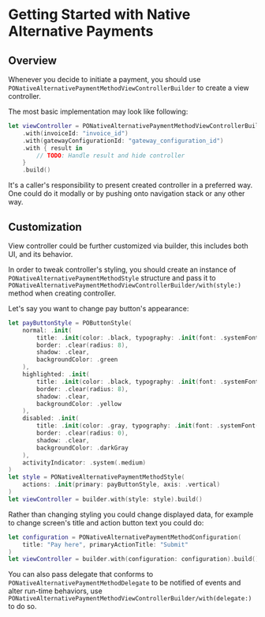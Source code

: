 # Getting Started with Native Alternative Payments

## Overview

Whenever you decide to initiate a payment, you should use ``PONativeAlternativePaymentMethodViewControllerBuilder`` to
create a view controller.

The most basic implementation may look like following:

```swift
let viewController = PONativeAlternativePaymentMethodViewControllerBuilder()
    .with(invoiceId: "invoice_id")
    .with(gatewayConfigurationId: "gateway_configuration_id")
    .with { result in
        // TODO: Handle result and hide controller
    }
    .build()
```

It's a caller's responsibility to present created controller in a preferred way. One could do it modally or by pushing
onto navigation stack or any other way.

## Customization

View controller could be further customized via builder, this includes both UI, and its behavior.

In order to tweak controller's styling, you should create an instance of ``PONativeAlternativePaymentMethodStyle`` structure
and pass it to ``PONativeAlternativePaymentMethodViewControllerBuilder/with(style:)`` method when creating controller.  

Let's say you want to change pay button's appearance:

```swift
let payButtonStyle = POButtonStyle(
    normal: .init(
        title: .init(color: .black, typography: .init(font: .systemFont(ofSize: 14), textStyle: .body)),
        border: .clear(radius: 8),
        shadow: .clear,
        backgroundColor: .green
    ),
    highlighted: .init(
        title: .init(color: .black, typography: .init(font: .systemFont(ofSize: 14), textStyle: .body)),
        border: .clear(radius: 8),
        shadow: .clear,
        backgroundColor: .yellow
    ),
    disabled: .init(
        title: .init(color: .gray, typography: .init(font: .systemFont(ofSize: 14), textStyle: .body)),
        border: .clear(radius: 0),
        shadow: .clear,
        backgroundColor: .darkGray
    ),
    activityIndicator: .system(.medium)
)
let style = PONativeAlternativePaymentMethodStyle(
    actions: .init(primary: payButtonStyle, axis: .vertical)
)
let viewController = builder.with(style: style).build()
```

Rather than changing styling you could change displayed data, for example to change screen's title and action button text
you could do:

```swift
let configuration = PONativeAlternativePaymentMethodConfiguration(
    title: "Pay here", primaryActionTitle: "Submit"
)
let viewController = builder.with(configuration: configuration).build()
```

You can also pass delegate that conforms to ``PONativeAlternativePaymentMethodDelegate`` to be notified of events and
alter run-time behaviors, use ``PONativeAlternativePaymentMethodViewControllerBuilder/with(delegate:)`` to do so.
